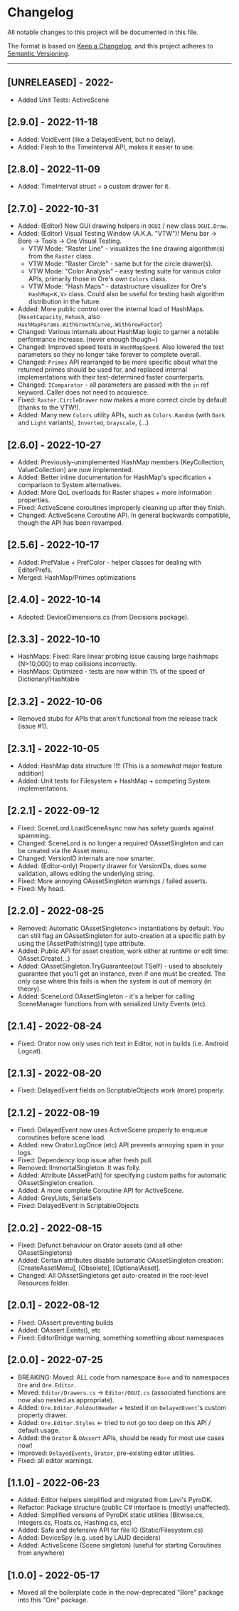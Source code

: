 # Changelog
All notable changes to this project will be documented in this file.

The format is based on [Keep a Changelog](https://keepachangelog.com/en/1.0.0/),
and this project adheres to [Semantic Versioning](https://semver.org/spec/v2.0.0.html).

---

## [UNRELEASED] - 2022-
- Added Unit Tests: ActiveScene

## [2.9.0] - 2022-11-18
- Added: VoidEvent (like a DelayedEvent, but no delay).
- Added: Flesh to the TimeInterval API, makes it easier to use.

## [2.8.0] - 2022-11-09
- Added: TimeInterval struct + a custom drawer for it.

## [2.7.0] - 2022-10-31
- Added: (Editor) New GUI drawing helpers in `OGUI` / new class `OGUI.Draw`.
- Added: (Editor) Visual Testing Window (A.K.A. "VTW")! Menu bar -> Bore -> Tools -> Ore Visual Testing.
  - VTW Mode: "Raster Line" - visualizes the line drawing algorithm(s) from the `Raster` class.
  - VTW Mode: "Raster Circle" - same but for the circle drawer(s).
  - VTW Mode: "Color Analysis" - easy testing suite for various color APIs, primarily those in Ore's own `Colors` class.
  - VTW Mode: "Hash Maps" - datastructure visualizer for Ore's `HashMap<K,V>` class. Could also be useful for testing hash algorithm distribution in the future.
- Added: More public control over the internal load of HashMaps. (`ResetCapacity`, `Rehash`, also `HashMapParams.WithGrowthCurve`,`.WithGrowFactor`)
- Changed: Various internals about HashMap logic to garner a notable performance increase. (never enough though~)
- Changed: Improved speed tests in `HashMapSpeed`. Also lowered the test parameters so they no longer take forever to complete overall.
- Changed: `Primes` API rearranged to be more specific about what the returned primes should be used for, and replaced internal implementations with their test-determined faster counterparts.
- Changed: `IComparator` - all parameters are passed with the `in` ref keyword. Caller does not need to acquiesce.
- Fixed: `Raster.CircleDrawer` now makes a more correct circle by default (thanks to the VTW!).
- Added: Many new `Colors` utility APIs, such as `Colors.Random` (with `Dark` and `Light` variants), `Inverted`, `Grayscale`, (...)

## [2.6.0] - 2022-10-27
- Added: Previously-unimplemented HashMap members (KeyCollection, ValueCollection) are now implemented.
- Added: Better inline documentation for HashMap's specification + comparison to System alternatives.
- Added: More QoL overloads for Raster shapes + more information properties.
- Fixed: ActiveScene coroutines improperly cleaning up after they finish.
- Changed: ActiveScene Coroutine API. In general backwards compatible, though the API has been revamped.

## [2.5.6] - 2022-10-17
- Added: PrefValue<T> + PrefColor - helper classes for dealing with EditorPrefs.
- Merged: HashMap/Primes optimizations

## [2.4.0] - 2022-10-14
- Adopted: DeviceDimensions.cs (from Decisions package).

## [2.3.3] - 2022-10-10
- HashMaps: Fixed: Rare linear probing issue causing large hashmaps (N>10,000) to map collisions incorrectly.
- HashMaps: Optimized - tests are now within 1% of the speed of Dictionary/Hashtable

## [2.3.2] - 2022-10-06
- Removed stubs for APIs that aren't functional from the release track (issue #1).

## [2.3.1] - 2022-10-05
- Added: HashMap data structure !!!! (This is a _somewhat_ major feature addition)
- Added: Unit tests for Filesystem + HashMap + competing System implementations.

## [2.2.1] - 2022-09-12
- Fixed: SceneLord.LoadSceneAsync now has safety guards against spamming.
- Changed: SceneLord is no longer a required OAssetSingleton and can be created via the Asset menu.
- Changed: VersionID internals are now smarter.
- Added: (Editor-only) Property drawer for VersionIDs, does some validation, allows editing the underlying string.
- Fixed: More annoying OAssetSingleton warnings / failed asserts.
- Fixed: My head.

## [2.2.0] - 2022-08-25
- Removed: Automatic OAssetSingleton<> instantiations by default. You can still flag an OAssetSingleton for auto-creation at a specific path by using the [AssetPath(string)] type attribute.
- Added: Public API for asset creation, work either at runtime or edit time: OAsset.Create(...)
- Added: OAssetSingleton.TryGuarantee(out TSelf) - used to absolutely guarantee that you'll get an instance, even if one must be created. The only case where this fails is when the system is out of memory (in theory).
- Added: SceneLord OAssetSingleton - it's a helper for calling SceneManager functions from with serialized Unity Events (etc).

## [2.1.4] - 2022-08-24
- Fixed: Orator now only uses rich text in Editor, not in builds (i.e. Android Logcat).

## [2.1.3] - 2022-08-20
- Fixed: DelayedEvent fields on ScriptableObjects work (more) properly.

## [2.1.2] - 2022-08-19
- Fixed: DelayedEvent now uses ActiveScene properly to enqueue coroutines before scene load.
- Added: new Orator.LogOnce (etc) API prevents annoying spam in your logs.
- Fixed: Dependency loop issue after fresh pull.
- Removed: IImmortalSingleton. It was folly.
- Added: Attribute [AssetPath] for specifying custom paths for automatic OAssetSingleton creation.
- Added: A more complete Coroutine API for ActiveScene.
- Added: GreyLists, SerialSets
- Fixed: DelayedEvent in ScriptableObjects

## [2.0.2] - 2022-08-15
- Fixed: Defunct behaviour on Orator assets (and all other OAssetSingletons)
- Added: Certain attributes disable automatic OAssetSingleton creation: [CreateAssetMenu], [Obsolete], [OptionalAsset].
- Changed: All OAssetSingletons get auto-created in the root-level Resources folder.

## [2.0.1] - 2022-08-12
- Fixed: OAssert preventing builds
- Added: OAssert.Exists(), etc
- Fixed: EditorBridge warning, something something about namespaces 

## [2.0.0] - 2022-07-25
- BREAKING: Moved: ALL code from namespace `Bore` and to namespaces `Ore` and `Ore.Editor`.
- Moved: `Editor/Drawers.cs` -> `Editor/OGUI.cs` (associated functions are now also nested as appropriate).
- Added: `Ore.Editor.FoldoutHeader` + tested it on `DelayedEvent`'s custom property drawer.
- Added: `Ore.Editor.Styles` <- tried to not go too deep on this API / default usage.
- Added: the `Orator` & `OAssert` APIs, should be ready for most use cases now!
- Improved: `DelayedEvents`, `Orator`, pre-existing editor utilities.
- Fixed: all editor warnings.


## [1.1.0] - 2022-06-23
- Added: Editor helpers simplified and migrated from Levi's PyroDK.
- Refactor: Package structure (public C# interface is (mostly) unaffected).
- Added: Simplified versions of PyroDK static utilities (Bitwise.cs, Integers.cs, Floats.cs, Hashing.cs, etc)
- Added: Safe and defensive API for file IO (Static/Filesystem.cs)
- Added: DeviceSpy (e.g. used by LAUD deciders)
- Added: ActiveScene (Scene singleton) (useful for starting Coroutines from anywhere)


## [1.0.0] - 2022-05-17
- Moved all the boilerplate code in the now-deprecated "Bore" package into this "Ore" package.
